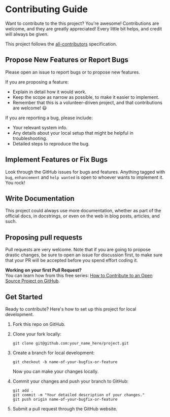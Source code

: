# Contributing Guide

Want to contribute to the this project? You're awesome! Contributions are welcome, and they are greatly appreciated! Every little bit helps, and credit will always be given.

This project follows the [all-contributors](https://allcontributors.org) specification.

## Propose New Features or Report Bugs

Please open an issue to report bugs or to propose new features.

If you are proposing a feature:

* Explain in detail how it would work.
* Keep the scope as narrow as possible, to make it easier to implement.
* Remember that this is a volunteer-driven project, and that contributions
  are welcome! 😃

If you are reporting a bug, please include:

* Your relevant system info.
* Any details about your local setup that might be helpful in troubleshooting.
* Detailed steps to reproduce the bug.

## Implement Features or Fix Bugs

Look through the GitHub issues for bugs and features. Anything tagged with
`bug`, `enhancement` and `help wanted` is open to whoever wants to implement
it. You rock!

## Write Documentation

This project could always use more documentation, whether as part of the
official docs, in docstrings, or even on the web in blog posts,
articles, and such.

## Proposing pull requests

Pull requests are very welcome. Note that if you are going to propose drastic
changes, be sure to open an issue for discussion first, to make sure that your
PR will be accepted before you spend effort coding it.

**Working on your first Pull Request?**\
You can learn how from this free series: [How to Contribute to an Open Source
Project on GitHub](https://egghead.io/courses/how-to-contribute-to-an-open-source-project-on-github).

## Get Started

Ready to contribute? Here's how to set up this project for local
development.

1. Fork this repo on GitHub.
2. Clone your fork locally:

   ```shell
   git clone git@github.com:your_name_here/project.git
   ```

3. Create a branch for local development:

   ```shell
   git checkout -b name-of-your-bugfix-or-feature
   ```

   Now you can make your changes locally.

4. Commit your changes and push your branch to GitHub:

   ```shell
   git add .
   git commit -m "Your detailed description of your changes."
   git push origin name-of-your-bugfix-or-feature
   ```

5. Submit a pull request through the GitHub website.
